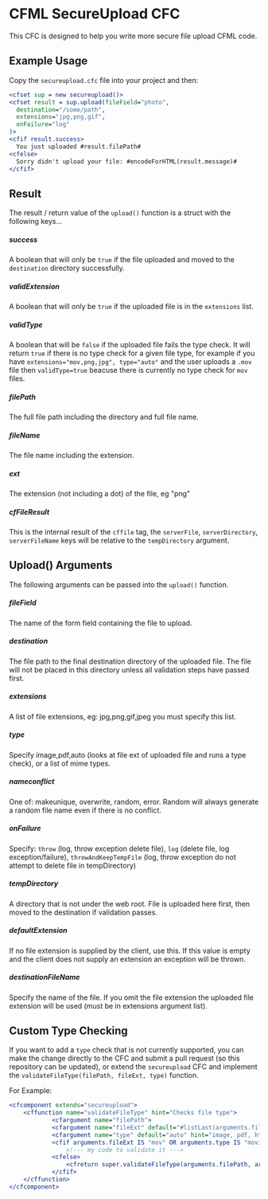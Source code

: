 # CFML SecureUpload CFC

This CFC is designed to help you write more secure file upload CFML code.

## Example Usage

Copy the `secureupload.cfc` file into your project and then:

```cfm
<cfset sup = new secureupload()>
<cfset result = sup.upload(fileField="photo",
  destination="/some/path",
  extensions="jpg,png,gif",
  onFailure="log"
)>
<cfif result.success>
  You just uploaded #result.filePath#
<cfelse>
  Sorry didn't upload your file: #encodeForHTML(result.message)#
</cfif>
```

## Result

The result / return value of the `upload()` function is a struct with the following keys...

##### success

A boolean that will only be `true` if the file uploaded and moved to the `destination` directory successfully.

##### validExtension

A boolean that will only be `true` if the uploaded file is in the `extensions` list.

##### validType

A boolean that will be `false` if the uploaded file fails the type check. It will return `true` if there is no type check for a given file type, for example if you have `extensions="mov,png,jpg", type="auto"` and the user uploads a `.mov` file then `validType=true` beacuse there is currently no type check for `mov` files.  

##### filePath

The full file path including the directory and full file name.

##### fileName

The file name including the extension.

##### ext

The extension (not including a dot) of the file, eg "png"

##### cfFileResult

This is the internal result of the `cffile` tag, the `serverFile`, `serverDirectory`, `serverFileName` keys
will be relative to the `tempDirectory` argument.

## Upload() Arguments

The following arguments can be passed into the `upload()` function.

##### fileField

The name of the form field containing the file to upload.

##### destination

The file path to the final destination directory of the uploaded file. The file will
not be placed in this directory unless all validation steps have passed first.

##### extensions

A list of file extensions, eg: jpg,png,gif,jpeg you must specify this list.

##### type

Specify image,pdf,auto (looks at file ext of uploaded file and runs a type check), or a list of mime types.

##### nameconflict

One of: makeunique, overwrite, random, error. Random will always generate a random file name even if there is no conflict.

##### onFailure

Specify: `throw` (log, throw exception delete file), `log` (delete file, log exception/failure), `throwAndKeepTempFile` (log, throw exception do not attempt to delete file in tempDirectory)

##### tempDirectory

A directory that is not under the web root. File is uploaded here first, then moved to the destination if validation passes.

##### defaultExtension

If no file extension is supplied by the client, use this. If this value is empty and the client does not supply an extension an exception will be thrown.

##### destinationFileName

Specify the name of the file. If you omit the file extension the uploaded file extension will be used (must be in extensions argument list).


## Custom Type Checking

If you want to add a `type` check that is not currently supported, you can make the change directly to the CFC and submit a pull request (so this repository can be updated), or extend the `secureupload` CFC and implement the `validateFileType(filePath, fileExt, type)` function.

For Example:

```cfm
<cfcomponent extends="secureupload">
	<cffunction name="validateFileType" hint="Checks file type">
			<cfargument name="filePath">
			<cfargument name="fileExt" default="#listLast(arguments.filePath, ".")#">
			<cfargument name="type" default="auto" hint="image, pdf, html, spreadsheet, auto">
			<cfif arguments.fileExt IS "mov" OR arguments.type IS "movie"> 
				<!--- my code to validate it --->
			<cfelse>
				<cfreturn super.validateFileType(arguments.filePath, arguments.fileExt, arguments.type)>
			</cfif>
	</cffunction>
</cfcomponent> 
```
